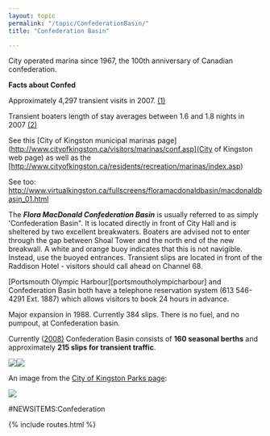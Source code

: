```yaml
---
layout: topic
permalink: "/topic/ConfederationBasin/"
title: "Confederation Basin"

---
```


City operated marina since 1967, the 100th anniversary of Canadian confederation.

<div class="sidebar">

**Facts about Confed**

Approximately 4,297 transient visits in 2007. [(1)](http://k7waterfront.org/files/RFPforMarinaDevelopmentStrategyandBusinessPlan.pdf#page=19)

Transient boaters length of stay averages between 1.6 and 1.8 nights in 2007 [(2)](http://k7waterfront.org/files/RFPforMarinaDevelopmentStrategyandBusinessPlan.pdf#page=19)</div>
See this [City of Kingston municipal marinas page](http://www.cityofkingston.ca/visitors/marinas/conf.asp](City of Kingston web page) as well as the [http://www.cityofkingston.ca/residents/recreation/marinas/index.asp)

See too: http://www.virtualkingston.ca/fullscreens/floramacdonaldbasin/macdonaldbasin_01.html

The ***Flora MacDonald Confederation Basin*** is usually referred to as simply 'Confederation Basin". It is located directly in front of City Hall and is sheltered by two excellent breakwaters. Boaters are advised not to enter through the gap between Shoal Tower and the north end of the new breakwall. A white and orange buoy indicates that this is not navigible. Instead, use the buoyed entrances. Transient slips are located in front of the Raddison Hotel - visitors should call ahead on Channel 68.

[Portsmouth Olympic Harbour][portsmoutholympicharbour] and Confederation Basin both have a telephone reservation system (613 546-4291 Ext. 1887) which allows visitors to book 24 hours in advance.

Major expansion in 1988.  Currently 384 slips.   There is no fuel, and no pumpout, at Confederation basin.

  Currently ([2008)](http://k7waterfront.org/files/RFPforMarinaDevelopmentStrategyandBusinessPlan.pdf#page=9) Confederation Basin consists of **160 seasonal berths** and approximately **215 slips for transient traffic**.

<img class="chartsegment" src="images\Chart-Confed.jpg"><img class="chartsegment" src="images\Chart-HistConfed.jpg">

An image from the [City of Kingston Parks page](http://www.cityofkingston.ca/residents/recreation/parks/index.asp):

[<img src="http://www.cityofkingston.ca/img/maps/parks/confed_basin.gif">](http://www.cityofkingston.ca/residents/recreation/parks/index.asp)

#NEWSITEMS:Confederation


{% include routes.html %}
